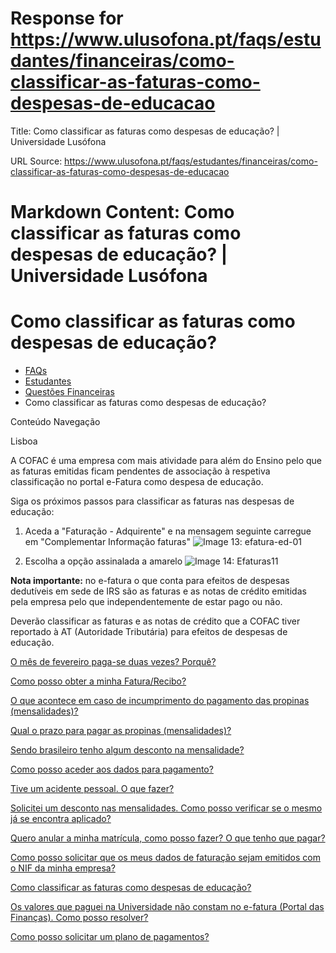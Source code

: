 # Response for https://www.ulusofona.pt/faqs/estudantes/financeiras/como-classificar-as-faturas-como-despesas-de-educacao

Title: Como classificar as faturas como despesas de educação? | Universidade Lusófona

URL Source: https://www.ulusofona.pt/faqs/estudantes/financeiras/como-classificar-as-faturas-como-despesas-de-educacao

Markdown Content:
Como classificar as faturas como despesas de educação? | Universidade Lusófona
===============

 

Como classificar as faturas como despesas de educação?
======================================================

*   [FAQs](https://www.ulusofona.pt/faqs/)
*   [Estudantes](https://www.ulusofona.pt/faqs/estudantes)
*   [Questões Financeiras](https://www.ulusofona.pt/faqs/estudantes/financeiras)
*   Como classificar as faturas como despesas de educação?

[](https://www.ulusofona.pt/)

Conteúdo Navegação

Lisboa

A COFAC é uma empresa com mais atividade para além do Ensino pelo que as faturas emitidas ficam pendentes de associação à respetiva classificação no portal e-Fatura como despesa de educação.

Siga os próximos passos para classificar as faturas nas despesas de educação:

1.  Aceda a "Faturação - Adquirente" e na mensagem seguinte carregue em "Complementar Informação faturas"
![Image 13: efatura-ed-01](https://www.ulusofona.pt/media/efatura-ed-01.png)

4.  Escolha a opção assinalada a amarelo
![Image 14: Efaturas11](https://www.ulusofona.pt/media/efaturas11.png)

**Nota importante:** no e-fatura o que conta para efeitos de despesas dedutíveis em sede de IRS são as faturas e as notas de crédito emitidas pela empresa pelo que independentemente de estar pago ou não.

Deverão classificar as faturas e as notas de crédito que a COFAC tiver reportado à AT (Autoridade Tributária) para efeitos de despesas de educação.

[O mês de fevereiro paga-se duas vezes? Porquê?](https://www.ulusofona.pt/faqs/estudantes/financeiras/o-mes-de-fevereiro-pagase-duas-vezes-porque)

[Como posso obter a minha Fatura/Recibo?](https://www.ulusofona.pt/faqs/estudantes/financeiras/como-posso-obter-a-minha-faturarecibo)

[O que acontece em caso de incumprimento do pagamento das propinas (mensalidades)?](https://www.ulusofona.pt/faqs/estudantes/financeiras/o-que-acontece-em-caso-de-incumprimento-do-pagamento-das-propinas-mensalidades)

[Qual o prazo para pagar as propinas (mensalidades)?](https://www.ulusofona.pt/faqs/estudantes/financeiras/qual-o-prazo-para-pagar-as-propinas-mensalidades)

[Sendo brasileiro tenho algum desconto na mensalidade?](https://www.ulusofona.pt/faqs/estudantes/financeiras/sendo-brasileiro-tenho-algum-desconto-na-mensalidade)

[Como posso aceder aos dados para pagamento?](https://www.ulusofona.pt/faqs/estudantes/financeiras/como-posso-aceder-aos-dados-para-pagamento-mb-paypal-cartao-de-credito-e-mb-way)

[Tive um acidente pessoal. O que fazer?](https://www.ulusofona.pt/faqs/estudantes/financeiras/tive-um-acidente-pessoal-o-que-fazer)

[Solicitei um desconto nas mensalidades. Como posso verificar se o mesmo já se encontra aplicado?](https://www.ulusofona.pt/faqs/estudantes/financeiras/solicitei-um-desconto-nas-mensalidades-como-posso-verificar-se-o-mesmo-ja-se-encontra-aplicado-)

[Quero anular a minha matrícula, como posso fazer? O que tenho que pagar?](https://www.ulusofona.pt/faqs/estudantes/financeiras/quero-anular-a-minha-matricula-como-posso-fazer-o-que-tenho-que-pagar)

[Como posso solicitar que os meus dados de faturação sejam emitidos com o NIF da minha empresa?](https://www.ulusofona.pt/faqs/estudantes/financeiras/como-posso-solicitar-que-os-meus-dados-de-faturacao-sejam-emitidos-com-o-nif-da-minha-empresa)

[Como classificar as faturas como despesas de educação?](https://www.ulusofona.pt/faqs/estudantes/financeiras/como-classificar-as-faturas-como-despesas-de-educacao)

[Os valores que paguei na Universidade não constam no e-fatura (Portal das Finanças). Como posso resolver?](https://www.ulusofona.pt/faqs/estudantes/financeiras/os-valores-que-paguei-na-universidade-nao-constam-no-e-fatura-portal-das-financas-como-posso-resolver)

[Como posso solicitar um plano de pagamentos?](https://www.ulusofona.pt/faqs/estudantes/financeiras/como-posso-solicitar-um-plano-de-pagamentos-)


